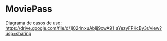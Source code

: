 # MoviePass

Diagrama de casos de uso: https://drive.google.com/file/d/1j024nxuAbljj9xwA91_aYezyFPKcBy3r/view?usp=sharing
